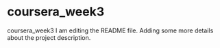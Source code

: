 # coursera_week3
coursera_week3
I am editing the README file. Adding some more details about the project description.
